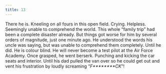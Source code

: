 ```yaml
---
title: 13
---
```


There he is.
Kneeling on all fours in this open field.
Crying.
Helpless.
Seemingly unable to comprehend the world.
This whole &ldquo;family trip&rdquo; had been a complete disaster already.
But things got worse for him by several orders of magnitude, just one minute ago.
He understood the words his uncle was saying, but was unable to comprehend them completely.
Until he did.
He is colour blind.
He will never become a test pilot at the Air Force Academy.
Once grasped, he went berserk.
Punching and kicking the car seats and interior.
Until his dad pulled the van over so he could get out and vent his frustration by loudly screaming &ldquo;_F********CK_&rdquo;!
